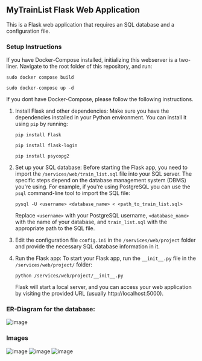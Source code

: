 ## MyTrainList Flask Web Application

This is a Flask web application that requires an SQL database and a configuration file.

### Setup Instructions
   If you have Docker-Compose installed, initializing this webserver is a two-liner. Navigate to the root folder of this repository, and run:
   ```
   sudo docker compose build
   ```
   ```
   sudo docker-compose up -d
   ```
   If you dont have Docker-Compose, please follow the following instructions.


1. Install Flask and other dependencies: Make sure you have the dependencies installed in your Python environment. You can install it using `pip` by running:
   ```
   pip install Flask
   ```
   ```
   pip install flask-login
   ```
   ```
   pip install psycopg2
   ```

2. Set up your SQL database: Before starting the Flask app, you need to import the `/services/web/train_list.sql` file into your SQL server. The specific steps depend on the database management system (DBMS) you're using. For example, if you're using PostgreSQL you can use the `psql` command-line tool to import the SQL file:
   ```
   pysql -U <username> <database_name> < <path_to_train_list.sql>
   ```
   Replace `<username>` with your PostgreSQL username, `<database_name>` with the name of your database, and `train_list.sql` with the appropriate path to the SQL file.

3. Edit the configuration file `config.ini` in the `/services/web/project` folder and provide the necessary SQL database information in it.
  
4. Run the Flask app: To start your Flask app, run the `__init__.py` file in the `/services/web/project/` folder:
   ```
   python /services/web/project/__init__.py
   ```
   Flask will start a local server, and you can access your web application by visiting the provided URL (usually http://localhost:5000).
   
 ### ER-Diagram for the database:
 ![image](https://github.com/mikkel-kjaerulf/my_train_list/assets/24521077/b3c949d7-9f6b-43ef-a246-3cf6593bffc9)
 
 ### Images
![image](https://github.com/mikkel-kjaerulf/my_train_list/assets/24521077/5a12c5fd-8f13-4318-833e-26a65c3c3ac4)
![image](https://github.com/mikkel-kjaerulf/my_train_list/assets/24521077/6bc2c031-0a48-4a6a-9745-d63cce46dc30)
![image](https://github.com/mikkel-kjaerulf/my_train_list/assets/24521077/dbf234f5-02de-4fab-b1be-5f4ff8658a7d)



